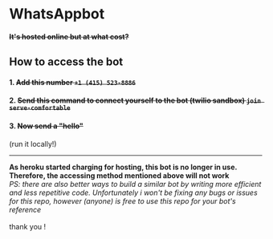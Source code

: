 # WhatsAppbot
#### ~~It's hosted online but at what cost?~~
## How to access the bot
#### 1. ~~Add this number ```+1 (415) 523-8886```~~ 
#### 2. ~~Send this command to connect yourself to the bot (twilio sandbox) ```join serve-comfortable```~~ 
#### 3. ~~Now send a "hello"~~

(run it locally!)

-----------------------------------------------------------
**As heroku started charging for hosting, this bot is no longer in use. Therefore, the accessing method mentioned above will not work**<br>
*PS: there are also better ways to build a similar bot by writing more efficient and less repetitive code. Unfortunately i won't be fixing any bugs or issues for this repo, however (anyone) is free to use this repo for your bot's reference*<br><br>
thank you !
